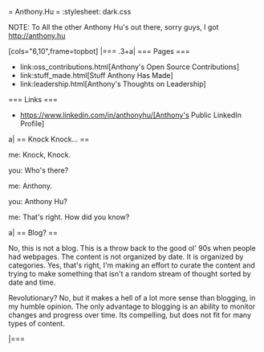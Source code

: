 = Anthony.Hu =
:stylesheet: dark.css

NOTE: To All the other Anthony Hu's out there, sorry guys, I got http://anthony.hu

[cols="6,10",frame=topbot]
|===
.3+a|
=== Pages ===

* link:oss_contributions.html[Anthony's Open Source Contributions]
* link:stuff_made.html[Stuff Anthony Has Made]
* link:leadership.html[Anthony's Thoughts on Leadership]

=== Links ===

* https://www.linkedin.com/in/anthonyhu/[Anthony's Public LinkedIn Profile]

a|
== Knock Knock... ==

me: Knock, Knock.

you: Who's there?

me: Anthony.

you: Anthony Hu?

me: That's right. How did you know?

a|
== Blog? ==

No, this is not a blog. This is a throw back to the good ol' 90s when people had webpages. The content is not organized by date. It is organized by categories. Yes, that's right, I'm making an effort to curate the content and trying to make something that isn't a random stream of thought sorted by date and time.

Revolutionary? No, but it makes a hell of a lot more sense than blogging, in my humble opinion. The only advantage to blogging is an ability to monitor changes and progress over time. Its compelling, but does not fit for many types of content.
	
|===

